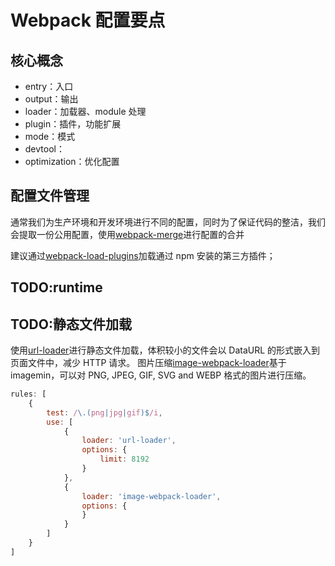 # Webpack 配置要点

## 核心概念

- entry：入口
- output：输出
- loader：加载器、module 处理
- plugin：插件，功能扩展
- mode：模式
- devtool：
- optimization：优化配置

## 配置文件管理

通常我们为生产环境和开发环境进行不同的配置，同时为了保证代码的整洁，我们会提取一份公用配置，使用[webpack-merge](https://github.com/survivejs/webpack-merge)进行配置的合并

建议通过[webpack-load-plugins](https://www.npmjs.com/package/webpack-load-plugins)加载通过 npm 安装的第三方插件；

## TODO:runtime

## TODO:静态文件加载

使用[url-loader](https://webpack.js.org/loaders/url-loader/)进行静态文件加载，体积较小的文件会以 DataURL 的形式嵌入到页面文件中，减少 HTTP 请求。
图片压缩[image-webpack-loader](https://github.com/tcoopman/image-webpack-loader)基于 imagemin，可以对 PNG, JPEG, GIF, SVG and WEBP 格式的图片进行压缩。

```JavaScript
rules: [
    {
        test: /\.(png|jpg|gif)$/i,
        use: [
            {
                loader: 'url-loader',
                options: {
                    limit: 8192
                }
            },
            {
                loader: 'image-webpack-loader',
                options: {
                }
            }
        ]
    }
]
```

